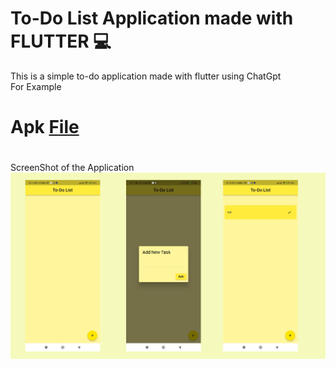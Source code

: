 # To-Do List Application made with FLUTTER 💻
This is a simple to-do application made with flutter using ChatGpt  
For Example 
# Apk [File](base.apk)
#
ScreenShot of the Application 
![image](screenshot.png)
